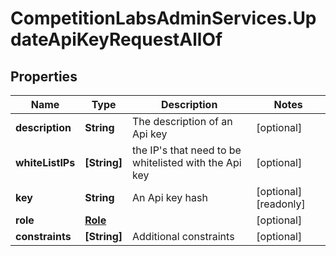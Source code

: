 # CompetitionLabsAdminServices.UpdateApiKeyRequestAllOf

## Properties

Name | Type | Description | Notes
------------ | ------------- | ------------- | -------------
**description** | **String** | The description of an Api key | [optional] 
**whiteListIPs** | **[String]** | the IP&#39;s that need to be whitelisted with the Api key | [optional] 
**key** | **String** | An Api key hash | [optional] [readonly] 
**role** | [**Role**](Role.md) |  | [optional] 
**constraints** | **[String]** | Additional constraints | [optional] 


